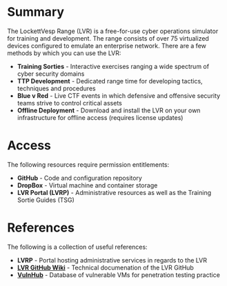 # Summary
The LockettVesp Range (LVR) is a free-for-use cyber operations simulator for training and development. The range consists of over 75 virtualized devices configured to emulate an enterprise network. There are a few methods by which you can use the LVR:

* **Training Sorties** - Interactive exercises ranging a wide spectrum of cyber security domains
* **TTP Development** - Dedicated range time for developing tactics, techniques and procedures
* **Blue v Red** - Live CTF events in which defensive and offensive security teams strive to control critical assets
* **Offline Deployment** - Download and install the LVR on your own infrastructure for offline access (requires license updates)

# Access
The following resources require permission entitlements:

* **GitHub** - Code and configuration repository
* **DropBox** - Virtual machine and container storage
* **LVR Portal (LVRP)** - Administrative resources as well as the Training Sortie Guides (TSG)

# References
The following is a collection of useful references:

* **LVRP** - Portal hosting administrative services in regards to the LVR
* **[LVR GitHub Wiki](https://github.com/chemch/LockettVesp/wiki)** - Technical documenation of the LVR GitHub
* **[VulnHub](https://www.vulnhub.com/)** - Database of vulnerable VMs for penetration testing practice
